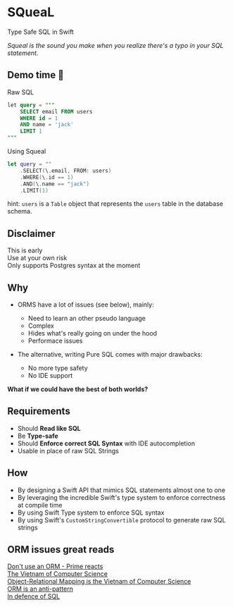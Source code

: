 # SQueaL
Type Safe SQL in Swift

*Squeal is the sound you make when you realize there's a typo in your SQL statement.*

## Demo time 🍿
Raw SQL
```sql
let query = """
    SELECT email FROM users
    WHERE id = 1
    AND name = 'jack' 
    LIMIT 1
"""
```
Using Squeal
```swift
let query = ""
    .SELECT(\.email, FROM: users)
    .WHERE(\.id == 1)
    .AND(\.name == "jack")
    .LIMIT(1)
```
hint: `users` is a `Table` object that represents the `users` table in the database schema.


## Disclaimer
This is early  
Use at your own risk  
Only supports Postgres syntax at the moment

## Why
- ORMS have a lot of issues (see below), mainly:
    - Need to learn an other pseudo language 
    - Complex 
    - Hides what's really going on under the hood
    - Performace issues
  

- The alternative, writing Pure SQL comes with major drawbacks:
  - No more type safety
  - No IDE support


**What if we could have the best of both worlds?**

## Requirements
- Should **Read like SQL**
- Be **Type-safe**
- Should **Enforce correct SQL Syntax** with IDE autocompletion
- Usable in place of raw SQL Strings


## How
- By designing a Swift API that mimics SQL statements almost one to one
- By leveraging the incredible Swift's type system to enforce correctness at compile time
- By using Swift Type system to enforce SQL syntax 
- By using Swift's `CustomStringConvertible` protocol to generate raw SQL strings

## ORM issues great reads
[Don't use an ORM - Prime reacts](https://youtu.be/bpGvVI7NM_k?feature=shared)  
[The Vietnam of Computer Science](https://web.archive.org/web/20220823105749/http://blogs.tedneward.com/post/the-vietnam-of-computer-science/)  
[Object-Relational Mapping is the Vietnam of Computer Science](https://blog.codinghorror.com/object-relational-mapping-is-the-vietnam-of-computer-science/)  
[ORM is an anti-pattern](https://seldo.com/posts/orm_is_an_antipattern)  
[In defence of SQL](https://seldo.com/posts/in_defence_of_sql)


[//]: # (- Changing table representation should break all related queries)
[//]: # (- Changing a column name should break all related queries)
[//]: # (- Database schema representation should be in one place only)
[//]: # (- Flexible Can always Escape hatch to raw SQL if needed.)
[//]: # (- Table names / column neame refactoring should prevent sql issues.)
[//]: # (- By defining the database schema in one place only)
[//]: # (- A `DatabaseSchema` file where the database representation resides)
